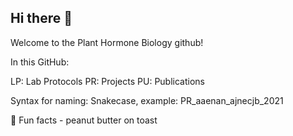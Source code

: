 ## Hi there 👋

Welcome to the Plant Hormone Biology github!

In this GitHub:

LP: Lab Protocols
PR: Projects
PU: Publications

Syntax for naming: Snakecase, example: PR_aaenan_ajnecjb_2021

🍿 Fun facts - peanut butter on toast

